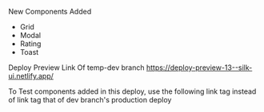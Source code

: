 New Components Added

- Grid
- Modal
- Rating
- Toast

Deploy Preview Link Of temp-dev branch https://deploy-preview-13--silk-ui.netlify.app/

To Test components added in this deploy, use the following link tag instead of link tag that of dev branch's production deploy

<link rel="stylesheet" 
href="https://deploy-preview-13--silk-ui.netlify.app/styles/components.css" />
